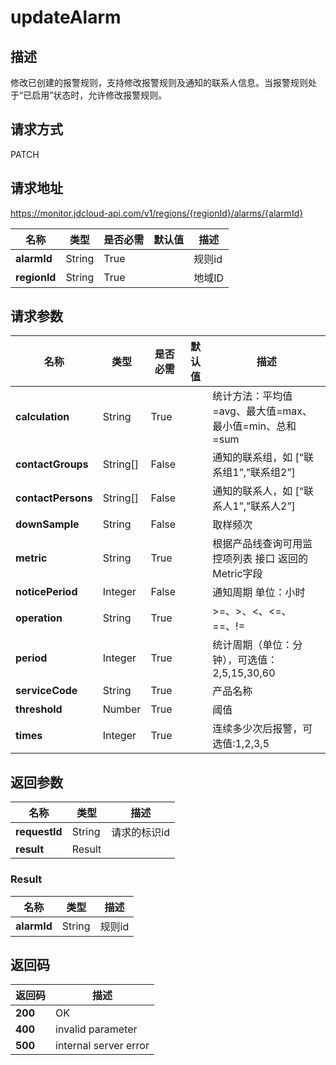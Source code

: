 # updateAlarm


## 描述
修改已创建的报警规则，支持修改报警规则及通知的联系人信息。当报警规则处于“已启用”状态时，允许修改报警规则。

## 请求方式
PATCH

## 请求地址
https://monitor.jdcloud-api.com/v1/regions/{regionId}/alarms/{alarmId}

|名称|类型|是否必需|默认值|描述|
|---|---|---|---|---|
|**alarmId**|String|True||规则id|
|**regionId**|String|True||地域ID|

## 请求参数
|名称|类型|是否必需|默认值|描述|
|---|---|---|---|---|
|**calculation**|String|True||统计方法：平均值=avg、最大值=max、最小值=min、总和=sum|
|**contactGroups**|String[]|False||通知的联系组，如 [“联系组1”,”联系组2”]|
|**contactPersons**|String[]|False||通知的联系人，如 [“联系人1”,”联系人2”]|
|**downSample**|String|False||取样频次|
|**metric**|String|True||根据产品线查询可用监控项列表 接口 返回的Metric字段|
|**noticePeriod**|Integer|False||通知周期 单位：小时|
|**operation**|String|True||>=、>、<、<=、==、!=|
|**period**|Integer|True||统计周期（单位：分钟），可选值：2,5,15,30,60|
|**serviceCode**|String|True||产品名称|
|**threshold**|Number|True||阈值|
|**times**|Integer|True||连续多少次后报警，可选值:1,2,3,5|


## 返回参数
|名称|类型|描述|
|---|---|---|
|**requestId**|String|请求的标识id|
|**result**|Result||


### <a name="Result">Result</a>
|名称|类型|描述|
|---|---|---|
|**alarmId**|String|规则id|

## 返回码
|返回码|描述|
|---|---|
|**200**|OK|
|**400**|invalid parameter|
|**500**|internal server error|
